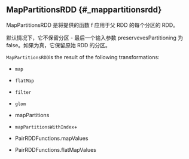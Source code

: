 ## MapPartitionsRDD {#_mappartitionsrdd}

MapPartitionsRDD 是将提供的函数 f 应用于父 RDD 的每个分区的 RDD。

默认情况下，它不保留分区 - 最后一个输入参数 preservevesPartitioning 为 false。如果为真，它保留原始 RDD 的分区。

`MapPartitionsRDD`is the result of the following transformations:

* `map`

* `flatMap`

* `filter`

* `glom`

* mapPartitions

* `mapPartitionsWithIndex`+

* PairRDDFunctions.mapValues

* PairRDDFunctions.flatMapValues











